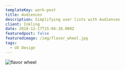 ```yaml
---
templateKey: work-post
title: Audiences
description: Simplifying user lists with Audiences
client: Inkling
date: 2018-12-17T15:04:10.000Z
featuredpost: false
featuredimage: /img/flavor_wheel.jpg
tags:
  - UX Design
---
```


![flavor wheel](/img/flavor_wheel.jpg)


